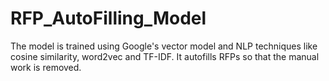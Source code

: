# RFP_AutoFilling_Model
The model is trained using Google's vector model and NLP techniques like cosine similarity, word2vec and TF-IDF. It autofills RFPs so that the manual work is removed.
